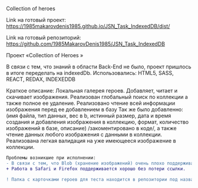 Collection of heroes

Link на готовый проект:
https://1985makarovdenis1985.github.io/JSN_Task_IndexedDB/dist/

Link на готовый репозиторий:
https://github.com/1985MakarovDenis1985/JSN_Task_IndexedDB


Проект «Collection of Heroes »

В связи с тем, что знаний в области Back-End не было, проект пришлось в итоге  переделать на indexedDb. Использовались: HTML5, SASS, REACT, REDAX, INDEXEDDB


Краткое описание:
	Локальная галерея героев.
	Добавляет, читает и скачивает изображения.
	Реализован глобальный поиск по коллекции а также полное ее удаление.
	Реализовано чтение всей информации изображения перед ее добавлением в базу 
	Так же было добавленно: (имя файла, тип данных, вес в b, истинный размер, дата и время создания и добавления изображения в коллекцию, формат, количество изображений в базе, описание) /закоментировано в коде/, а также чтение данных любого изображения с данными в  коллекции.
	Реализована легкая валидация на уже имеющееся изображение в коллекции.
```diff
Проблемы возникшие при исполнении:
- В связи с тем, что Blob (хранение изображений) очень плохо поддерживается в Chrome бывает потеря ссылки. 
+ Работа в Safari и Firefox поддерживается хорошо без потери ссылки.

! Папка с карточками героев для теста находится в репозитории под названием «imagesForTest»
```
